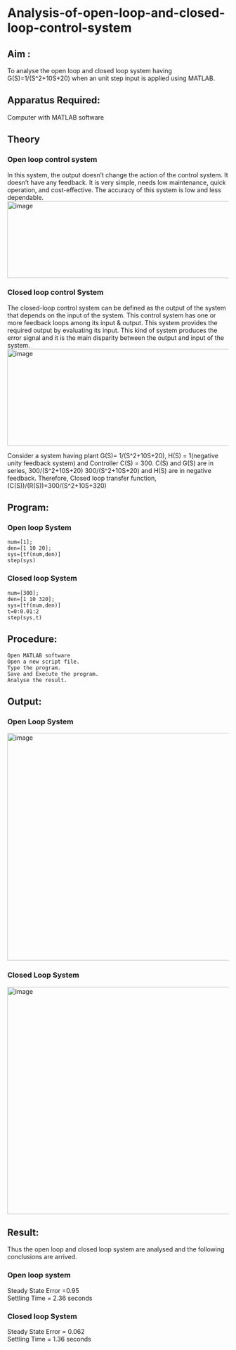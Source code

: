  # Analysis-of-open-loop-and-closed-loop-control-system
## Aim :
  To analyse the open loop and closed loop system having G(S)=1/(S^2+10S+20)  when an unit step input is applied using MATLAB.
## Apparatus Required:
  Computer with MATLAB software
## Theory
  ### Open loop control system
  In this system, the output doesn’t change the action of the control system. It doesn’t have any feedback. It is very simple, needs low maintenance, quick operation, and cost-effective. The accuracy of this system is low and less dependable.
  <img width="652" height="175" alt="image" src="https://github.com/user-attachments/assets/0a9d8129-eb64-40bb-8efd-434edcb2bd5a" />
 ### Closed loop control System
The closed-loop control system can be defined as the output of the system that depends on the input of the system. This control system has one or more feedback loops among its input & output. This system provides the required output by evaluating its input. This kind of system produces the error signal and it is the main disparity between the output and input of the system.
                     <img width="508" height="220" alt="image" src="https://github.com/user-attachments/assets/ad4b9b9e-bf06-4108-a4c0-5320be064b1f" />

Consider a system having plant G(S)=  1/(S^2+10S+20), H(S) = 1(negative unity feedback system) and Controller C(S) = 300.
C(S) and G(S) are in series, 300/(S^2+10S+20)
300/(S^2+10S+20) and H(S) are in negative feedback.
Therefore, Closed loop transfer function, (C(S))/(R(S))=300/(S^2+10S+320)
## Program: 
### Open loop System
```
num=[1];
den=[1 10 20];
sys=[tf(num,den)]
step(sys)
```
	
### Closed loop System
```
num=[300];
den=[1 10 320];
sys=[tf(num,den)]
t=0:0.01:2
step(sys,t)
```

## Procedure:
	Open MATLAB software
	Open a new script file.
	Type the program.
	Save and Execute the program.
	Analyse the result.
## Output:
### Open Loop System
<img width="694" height="517" alt="image" src="https://github.com/user-attachments/assets/658b8f1c-154b-4914-865a-b6f0ea027a17" />


### Closed Loop System
<img width="687" height="517" alt="image" src="https://github.com/user-attachments/assets/742041be-141e-4655-b197-23cb6cf5c7d9" />


## Result:
Thus the open loop and closed loop system are analysed and the following conclusions are arrived.
### Open loop system
Steady State Error =0.95 <br>
Settling Time = 2.36 seconds
### Closed loop System
Steady State Error = 0.062 <br>
Settling Time = 1.36 seconds





